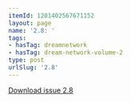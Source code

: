 ```yaml
---
itemId: 1201402567671152
layout: page
name: '2.8: '
tags:
- hasTag: dreamnetwork
- hasTag: dream-network-volume-2
type: post
urlSlug: '2.8'
---
```

<a href="files/pdfs/Volume_2/2.8-Dream-Network-Bulletin-Vol.2-No.8.pdf" download="">Download issue 2.8</a>